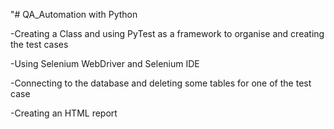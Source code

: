 "# QA_Automation with Python

-Creating a Class and using PyTest as a framework to organise and creating the test cases

-Using Selenium WebDriver and Selenium IDE

-Connecting to the database and deleting some tables for one of the test case

-Creating an HTML report
